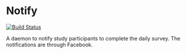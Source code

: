 Notify
======

[![Build Status](https://travis-ci.org/fadstudy/notify.png?branch=master)](https://travis-ci.org/fadstudy/notify)

A daemon to notify study participants to complete the daily survey.  The notifications are through Facebook.
